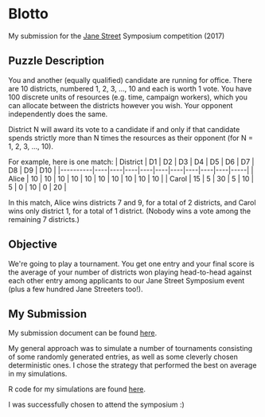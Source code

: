 # Blotto

My submission for the [Jane Street](https://www.janestreet.com/) Symposium competition (2017)

## Puzzle Description

You and another (equally qualified) candidate are running for office. There are 10 districts, numbered 1, 2, 3, …, 10 and each is worth 1 vote. You have 100 discrete units of resources (e.g. time, campaign workers), which you can allocate between the districts however you wish. Your opponent independently does the same. 

District N  will award its vote to a candidate if and only if that candidate spends strictly more than N times the resources as their opponent (for N = 1, 2, 3, …, 10).

For example, here is one match:
| District | D1 | D2 | D3 | D4 | D5 | D6 | D7 | D8 | D9 | D10 |
|----------|----|----|----|----|----|----|----|----|----|-----|
| Alice    | 10 | 10 | 10 | 10 | 10 | 10 | 10 | 10 | 10 | 10  |
| Carol    | 15 | 5  | 30 | 5  | 10 | 5  | 0  | 10 | 0  | 20  |

In this match, Alice wins districts 7 and 9, for a total of 2 districts, and Carol wins only district 1, for a total of 1 district. (Nobody wins a vote among the remaining 7 districts.)

## Objective

We're going to play a tournament. You get one entry and your final score is the average of your number of districts won playing head-to-head against each other entry among applicants to our Jane Street Symposium event (plus a few hundred Jane Streeters too!).

## My Submission

My submission document can be found [here](explanation/blotto_briercliffe.pdf).

My general approach was to simulate a number of tournaments consisting of some randomly generated entries, as well as some cleverly chosen deterministic ones. I chose the strategy that performed the best on average in my simulations.

R code for my simulations are found [here](code).

I was successfully chosen to attend the symposium :)
